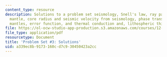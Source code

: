 ```yaml
---
content_type: resource
description: Solutions to a problem set seismology, Snell's law, ray paths in the
  mantle, core radius and seismic velocity from seismology, phase transitions in planetary
  mantles, error function, and thermal conduction and, lithospheric thickness.
file: https://ol-ocw-studio-app-production.s3.amazonaws.com/courses/12-002-physics-and-chemistry-of-the-terrestrial-planets-fall-2008/a339ec8b9173160cd7c930450423a2cc_MIT12_002f08_ps03_solutions.pdf
file_type: application/pdf
resourcetype: Document
title: 'Problem Set #3: Solutions'
uid: a339ec8b-9173-160c-d7c9-30450423a2cc
---
```

